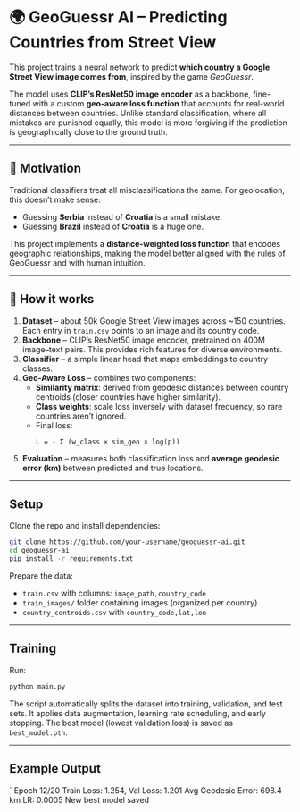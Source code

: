 # 🌍 GeoGuessr AI – Predicting Countries from Street View

This project trains a neural network to predict **which country a Google Street View image comes from**, inspired by the game *GeoGuessr*.

The model uses **CLIP’s ResNet50 image encoder** as a backbone, fine-tuned with a custom **geo-aware loss function** that accounts for real-world distances between countries. Unlike standard classification, where all mistakes are punished equally, this model is more forgiving if the prediction is geographically close to the ground truth.

---

## 🔎 Motivation

Traditional classifiers treat all misclassifications the same. For geolocation, this doesn’t make sense:
- Guessing **Serbia** instead of **Croatia** is a small mistake.
- Guessing **Brazil** instead of **Croatia** is a huge one.

This project implements a **distance-weighted loss function** that encodes geographic relationships, making the model better aligned with the rules of GeoGuessr and with human intuition.

---

## 🧠 How it works

1. **Dataset** – about 50k Google Street View images across ~150 countries. Each entry in `train.csv` points to an image and its country code.  
2. **Backbone** – CLIP’s ResNet50 image encoder, pretrained on 400M image–text pairs. This provides rich features for diverse environments.  
3. **Classifier** – a simple linear head that maps embeddings to country classes.  
4. **Geo-Aware Loss** – combines two components:  
   - **Similarity matrix**: derived from geodesic distances between country centroids (closer countries have higher similarity).  
   - **Class weights**: scale loss inversely with dataset frequency, so rare countries aren’t ignored.  
   - Final loss:  
     ```
     L = - Σ (w_class × sim_geo × log(p))
     ```  
5. **Evaluation** – measures both classification loss and **average geodesic error (km)** between predicted and true locations.

---

## Setup

Clone the repo and install dependencies:
```bash
git clone https://github.com/your-username/geoguessr-ai.git
cd geoguessr-ai
pip install -r requirements.txt
```

Prepare the data:
- `train.csv` with columns: `image_path,country_code`  
- `train_images/` folder containing images (organized per country)  
- `country_centroids.csv` with `country_code,lat,lon`  

---

## Training

Run:
```bash
python main.py
```

The script automatically splits the dataset into training, validation, and test sets. It applies data augmentation, learning rate scheduling, and early stopping. The best model (lowest validation loss) is saved as `best_model.pth`.

---

## Example Output
`
Epoch 12/20
Train Loss: 1.254, Val Loss: 1.201
Avg Geodesic Error: 698.4 km
LR: 0.0005
New best model saved

